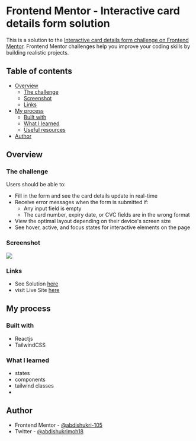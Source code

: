 # Frontend Mentor - Interactive card details form solution

This is a solution to the [Interactive card details form challenge on Frontend Mentor](https://www.frontendmentor.io/challenges/interactive-card-details-form-XpS8cKZDWw). Frontend Mentor challenges help you improve your coding skills by building realistic projects. 

## Table of contents

- [Overview](#overview)
  - [The challenge](#the-challenge)
  - [Screenshot](#screenshot)
  - [Links](#links)
- [My process](#my-process)
  - [Built with](#built-with)
  - [What I learned](#what-i-learned)
  - [Useful resources](#useful-resources)
- [Author](#author)




## Overview

### The challenge

Users should be able to:

- Fill in the form and see the card details update in real-time
- Receive error messages when the form is submitted if:
  - Any input field is empty
  - The card number, expiry date, or CVC fields are in the wrong format
- View the optimal layout depending on their device's screen size
- See hover, active, and focus states for interactive elements on the page

### Screenshot

![](./images/product-preview-card.png)


### Links

- See Solution [here](https://github.com/abdishukri-105/interactive-card-details)
- visit Live Site  [here](https://interactive-card-details-xi-five.vercel.app/)

## My process

### Built with

- Reactjs
- TailwindCSS



### What I learned
- states
- components
- tailwind classes
- 


## Author

- Frontend Mentor - [@abdishukri-105](https://www.frontendmentor.io/profile/abdishukri-105)
- Twitter - [@abdishukrimoh18](https://twitter.com/AbdishukriMoh18)